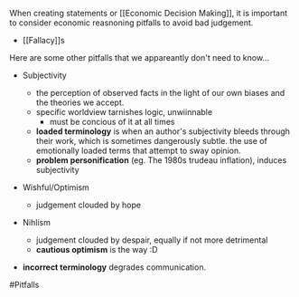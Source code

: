 When creating statements or [[Economic Decision Making]], it is important to consider economic reasnoning pitfalls to avoid bad judgement.

- [[Fallacy]]s

Here are some other pitfalls that we appareantly don't need to know...
- Subjectivity
	- the perception of observed facts in the light of our own biases and the theories we accept.
	- specific worldview tarnishes logic, unwiinnable
		- must be concious of it at all times
	- **loaded terminology** is when an author's subjectivity bleeds through their work, which is sometimes dangerously subtle. the use of emotionally loaded terms that attempt to sway opinion.
	- **problem personification** (eg. The 1980s trudeau inflation), induces subjectivity

- Wishful/Optimism
	- judgement clouded by hope
- Nihlism
	- judgement clouded by despair, equally if not more detrimental
	- **cautious optimism** is the way :D

- **incorrect terminology** degrades communication.

#Pitfalls